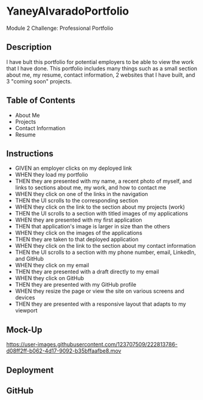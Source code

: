 # YaneyAlvaradoPortfolio
Module 2 Challenge: Professional Portfolio

## Description
I have bult this portfolio for potential employers to be able to view the work that I have done. This portfolio includes many things such as a small section about me, my resume, contact information, 2 websites that I have built, and 3 "coming soon" projects. 

## Table of Contents
- About Me
- Projects
- Contact Information
- Resume

## Instructions
- GIVEN an employer clicks on my deployed link
- WHEN they load my portfolio
- THEN they are presented with my name, a recent photo of myself, and links to sections about me, my work, and how to contact me
- WHEN they click on one of the links in the navigation
- THEN the UI scrolls to the corresponding section
- WHEN they click on the link to the section about my projects (work)
- THEN the UI scrolls to a section with titled images of my applications
- WHEN they are presented with my first application
- THEN that application's image is larger in size than the others
- WHEN they click on the images of the applications
- THEN they are taken to that deployed application
- WHEN they click on the link to the section about my contact information
- THEN the UI scrolls to a section with my phone number, email, LinkedIn, and GitHub
- WHEN they click on my email
- THEN they are presented with a draft directly to my email
- WHEN they click on GitHub
- THEN they are presented with my GitHub profile
- WHEN they resize the page or view the site on various screens and devices
- THEN they are presented with a responsive layout that adapts to my viewport


## Mock-Up

https://user-images.githubusercontent.com/123707509/222813786-d08ff2ff-b062-4d17-9092-b35bffaafbe8.mov

## Deployment

## GitHub
